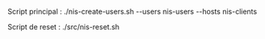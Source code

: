 
Script principal : ./nis-create-users.sh  --users nis-users --hosts nis-clients

Script de reset : ./src/nis-reset.sh
